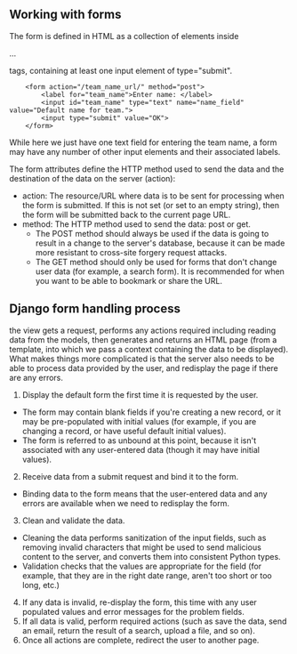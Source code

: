 ## Working with forms

The form is defined in HTML as a collection of elements inside <form>…</form> tags, containing at least one input
element of type="submit".

        <form action="/team_name_url/" method="post">
            <label for="team_name">Enter name: </label>
            <input id="team_name" type="text" name="name_field" value="Default name for team.">
            <input type="submit" value="OK">
        </form>

While here we just have one text field for entering the team name, a form may have any number of other input elements
and their associated labels.

The form attributes define the HTTP method used to send the data and the destination of the data on the server (action):

- action: The resource/URL where data is to be sent for processing when the form is submitted. If this is not set (or
  set to an empty string), then the form will be submitted back to the current page URL.
- method: The HTTP method used to send the data: post or get.
    - The POST method should always be used if the data is going to result in a change to the server's database, because
      it can be made more resistant to cross-site forgery request attacks.
    - The GET method should only be used for forms that don't change user data (for example, a search form). It is
      recommended for when you want to be able to bookmark or share the URL.

## Django form handling process

the view gets a request, performs any actions required including reading data from the models, then generates and
returns an HTML page (from a template, into which we pass a context containing the data to be displayed). What makes
things more complicated is that the server also needs to be able to process data provided by the user, and redisplay the
page if there are any errors.

1. Display the default form the first time it is requested by the user.
  - The form may contain blank fields if you're creating a new record, or it may be pre-populated with initial values (for example, if you are changing a record, or have useful default initial values).
  - The form is referred to as unbound at this point, because it isn't associated with any user-entered data (though it may have initial values).
2. Receive data from a submit request and bind it to the form.
  - Binding data to the form means that the user-entered data and any errors are available when we need to redisplay the form.
3. Clean and validate the data.
  - Cleaning the data performs sanitization of the input fields, such as removing invalid characters that might be used to send malicious content to the server, and converts them into consistent Python types.
  - Validation checks that the values are appropriate for the field (for example, that they are in the right date range, aren't too short or too long, etc.)
4. If any data is invalid, re-display the form, this time with any user populated values and error messages for the problem fields.
5. If all data is valid, perform required actions (such as save the data, send an email, return the result of a search, upload a file, and so on).
6. Once all actions are complete, redirect the user to another page.






